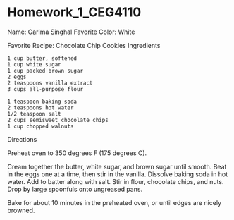 # Homework_1_CEG4110

Name: Garima Singhal
Favorite Color: White

Favorite Recipe:
Chocolate Chip Cookies
Ingredients

    1 cup butter, softened
    1 cup white sugar
    1 cup packed brown sugar
    2 eggs
    2 teaspoons vanilla extract
    3 cups all-purpose flour

    1 teaspoon baking soda
    2 teaspoons hot water
    1/2 teaspoon salt
    2 cups semisweet chocolate chips
    1 cup chopped walnuts

Directions

Preheat oven to 350 degrees F (175 degrees C).

Cream together the butter, white sugar, and brown sugar until smooth. Beat in the eggs one at a time, then stir in the vanilla. Dissolve baking soda in hot water. Add to batter along with salt. Stir in flour, chocolate chips, and nuts. Drop by large spoonfuls onto ungreased pans.

Bake for about 10 minutes in the preheated oven, or until edges are nicely browned.


